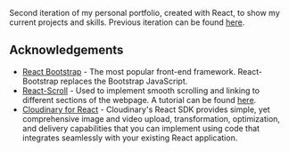 

Second iteration of my personal portfolio, created with React, to show my current projects and skills.
Previous iteration can be found [here](https://github.com/nabarcala/Python-and-Flask-Ex).

## Acknowledgements
* [React Bootstrap](https://react-bootstrap.github.io/) - The most popular front-end framework. React-Bootstrap replaces the Bootstrap JavaScript.
* [React-Scroll](https://github.com/fisshy/react-scroll) - Used to implement smooth scrolling and linking to different sections of the webpage. A tutorial can be found [here](https://www.digitalocean.com/community/tutorials/how-to-implement-smooth-scrolling-in-react).
* [Cloudinary for React](https://cloudinary.com/documentation/react_integration) - Cloudinary's React SDK provides simple, yet comprehensive image and video upload, transformation, optimization, and delivery capabilities that you can implement using code that integrates seamlessly with your existing React application.